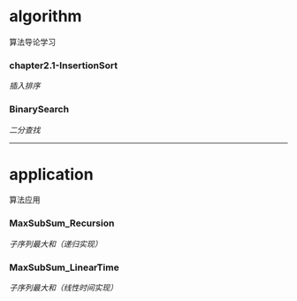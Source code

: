 # algorithm
算法导论学习
### chapter2.1-InsertionSort
*插入排序*
### BinarySearch
*二分查找*

---

# application
算法应用
### MaxSubSum_Recursion
*子序列最大和（递归实现）*
### MaxSubSum_LinearTime
*子序列最大和（线性时间实现）*